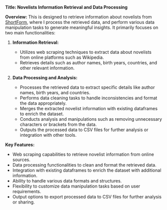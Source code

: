 **Title: Novelists Information Retrieval and Data Processing**

**Overview:**
This is designed to retrieve information about novelists from [ShortForm](https://www.shortform.com/best-books/genre/best-african-books-of-all-time), where I process the retrieved data, and perform various data manipulation tasks to  generate meaningful insights. It primarily focuses on two main functionalities:

1. **Information Retrieval:**
   - Utilizes web scraping techniques to extract data about novelists from online platforms such as Wikipedia.
   - Retrieves details such as author names, birth years, countries, and other relevant information.

2. **Data Processing and Analysis:**
   - Processes the retrieved data to extract specific details like author names, birth years, and countries.
   - Performs data cleaning tasks to handle inconsistencies and format the data appropriately.
   - Merges the extracted novelist information with existing dataframes to enrich the dataset.
   - Conducts analysis and manipulations such as removing unnecessary characters or brackets from the data.
   - Outputs the processed data to CSV files for further analysis or integration with other tools.

**Key Features:**
- Web scraping capabilities to retrieve novelist information from online sources.
- Data processing functionalities to clean and format the retrieved data.
- Integration with existing dataframes to enrich the dataset with additional information.
- Ability to handle various data formats and structures.
- Flexibility to customize data manipulation tasks based on user requirements.
- Output options to export processed data to CSV files for further analysis or sharing.
